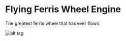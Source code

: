 # Flying Ferris Wheel Engine

The greatest ferris wheel that has ever flown.

![alt tag](https://dl.dropboxusercontent.com/u/91333158/flying-ferris-wheel-v2.png)
